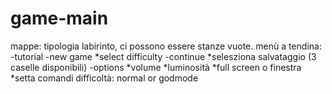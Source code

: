 # game-main
mappe: tipologia labirinto, ci possono essere stanze vuote.
menù a tendina: 
-tutorial
-new game
  *select difficulty
-continue
  *selesziona salvataggio (3 caselle disponibili)
-options
  *volume
  *luminosità
  *full screen o finestra
  *setta comandi
difficoltà: normal or godmode
